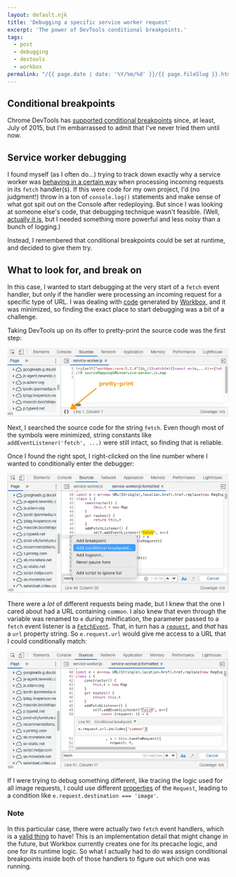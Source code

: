 ```yaml
---
layout: default.njk
title: 'Debugging a specific service worker request'
excerpt: 'The power of DevTools conditional breakpoints.'
tags:
  - post
  - debugging
  - devtools
  - workbox
permalink: "/{{ page.date | date: '%Y/%m/%d' }}/{{ page.fileSlug }}.html"
---
```


## Conditional breakpoints

Chrome DevTools has [supported conditional breakpoints](https://developers.google.com/web/updates/2015/07/set-a-breakpoint-based-on-a-certain-condition) since, at least, July of 2015, but I'm embarrassed to admit that I've never tried them until now.

## Service worker debugging

I found myself (as I often do...) trying to track down exactly why a service worker was [behaving in a certain way](https://github.com/GoogleChrome/workbox/issues/2767#issuecomment-796854731) when processing incoming requests in its `fetch` handler(s). If this were code for my own project, I'd (no judgment!) throw in a ton of `console.log()` statements and make sense of what got spit out on the Console after redeploying. But since I was looking at someone else's code, that debugging technique wasn't feasible. (Well, [actually it is](https://dev.to/apvarun/chrome-devtools-logging-without-console-log-2b7i), but I needed something more powerful and less noisy than a bunch of logging.)

Instead, I remembered that conditional breakpoints could be set at runtime, and decided to give them try.

## What to look for, and break on

In this case, I wanted to start debugging at the very start of a `fetch` event handler, but only if the handler were processing an incoming request for a specific type of URL. I was dealing with [code](https://www.cityfurniture.com/browse/dining-room) generated by [Workbox](https://developers.google.com/web/tools/workbox/), and it was minimized, so finding the exact place to start debugging was a bit of a challenge.

Taking DevTools up on its offer to pretty-print the source code was the first step:

![Pretty-print link in DevTools](/static/images/pretty-print.webp)

Next, I searched the source code for the string `fetch`. Even though most of the symbols were minimized, string constants like `addEventListener('fetch', ...)` were still intact, so finding that is reliable.

Once I found the right spot, I right-clicked on the line number where I wanted to conditionally enter the debugger:

![Setting a conditional breakpoint](/static/images/conditional-breakpoint.webp)

There were a _lot_ of different requests being made, but I knew that the one I cared about had a URL containing `common`. I also knew that even through the variable was renamed to `e` during minification, the parameter passed to a `fetch` event listener is a [`FetchEvent`](https://developer.mozilla.org/en-US/docs/Web/API/FetchEvent). That, in turn has a [`request`](https://developer.mozilla.org/en-US/docs/Web/API/FetchEvent/request), and _that_ has a `url` property string. So `e.request.url` would give me access to a URL that I could conditionally match:

![The criteria used](/static/images/breakpoint-criteria.webp)

If I were trying to debug something different, like tracing the logic used for all image requests, I could use different [properties](https://developer.mozilla.org/en-US/docs/Web/API/Request#properties) of the `Request`, leading to a condition like `e.request.destination === 'image'`.

### Note

In this particular case, there were actually two `fetch` event handlers, which is a [valid thing](https://stackoverflow.com/questions/45257602/sharing-fetch-handler-logic-defined-across-multiple-service-workers#:~:text=Multiple%20fetch%20Event%20Handlers) to have! This is an implementation detail that might change in the future, but Workbox currently creates one for its precache logic, and one for its runtime logic. So what I actually had to do was assign conditional breakpoints inside both of those handlers to figure out which one was running.
